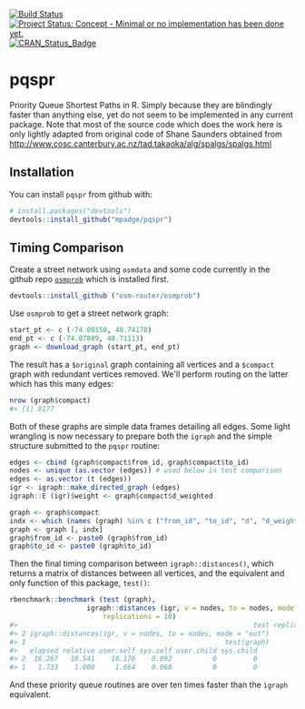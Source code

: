 <!-- README.md is generated from README.Rmd. Please edit that file -->
[![Build Status](https://travis-ci.org/mpadge/pqspr.svg)](https://travis-ci.org/mpadge/pqspr) [![Project Status: Concept - Minimal or no implementation has been done yet.](http://www.repostatus.org/badges/0.1.0/concept.svg)](http://www.repostatus.org/#concept) [![CRAN\_Status\_Badge](http://www.r-pkg.org/badges/version/pqspr)](http://cran.r-project.org/web/packages/pqspr)

pqspr
=====

Priority Queue Shortest Paths in R. Simply because they are blindingly faster than anything else, yet do not seem to be implemented in any current package. Note that most of the source code which does the work here is only lightly adapted from original code of Shane Saunders obtained from <http://www.cosc.canterbury.ac.nz/tad.takaoka/alg/spalgs/spalgs.html>

Installation
------------

You can install `pqspr` from github with:

``` r
# install.packages("devtools")
devtools::install_github("mpadge/pqspr")
```

Timing Comparison
-----------------

Create a street network using `osmdata` and some code currently in the github repo [`osmprob`](https://github.com/osm-router/osmprob) which is installed first.

``` r
devtools::install_github ("osm-router/osmprob")
```

Use `osmprob` to get a street network graph:

``` r
start_pt <- c (-74.00150, 40.74178)
end_pt <- c (-74.07889, 40.71113)
graph <- download_graph (start_pt, end_pt)
```

The result has a `$original` graph containing all vertices and a `$compact` graph with redundant vertices removed. We'll perform routing on the latter which has this many edges:

``` r
nrow (graph$compact)
#> [1] 8177
```

Both of these graphs are simple data frames detailing all edges. Some light wrangling is now necessary to prepare both the `igraph` and the simple structure submitted to the `pqspr` routine:

``` r
edges <- cbind (graph$compact$from_id, graph$compact$to_id)
nodes <- unique (as.vector (edges)) # used below in test comparison
edges <- as.vector (t (edges))
igr <- igraph::make_directed_graph (edges)
igraph::E (igr)$weight <- graph$compact$d_weighted

graph <- graph$compact
indx <- which (names (graph) %in% c ("from_id", "to_id", "d", "d_weighted"))
graph <- graph [, indx]
graph$from_id <- paste0 (graph$from_id)
graph$to_id <- paste0 (graph$to_id)
```

Then the final timing comparison between `igraph::distances()`, which returns a matrix of distances between all vertices, and the equivalent and only function of this package, `test()`:

``` r
rbenchmark::benchmark (test (graph),
                   igraph::distances (igr, v = nodes, to = nodes, mode = "out"),
                       replications = 10)
#>                                                          test replications
#> 2 igraph::distances(igr, v = nodes, to = nodes, mode = "out")           10
#> 1                                                 test(graph)           10
#>   elapsed relative user.self sys.self user.child sys.child
#> 2  18.267   10.541    18.176    0.092          0         0
#> 1   1.733    1.000     1.664    0.068          0         0
```

And these priority queue routines are over ten times faster than the `igraph` equivalent.
